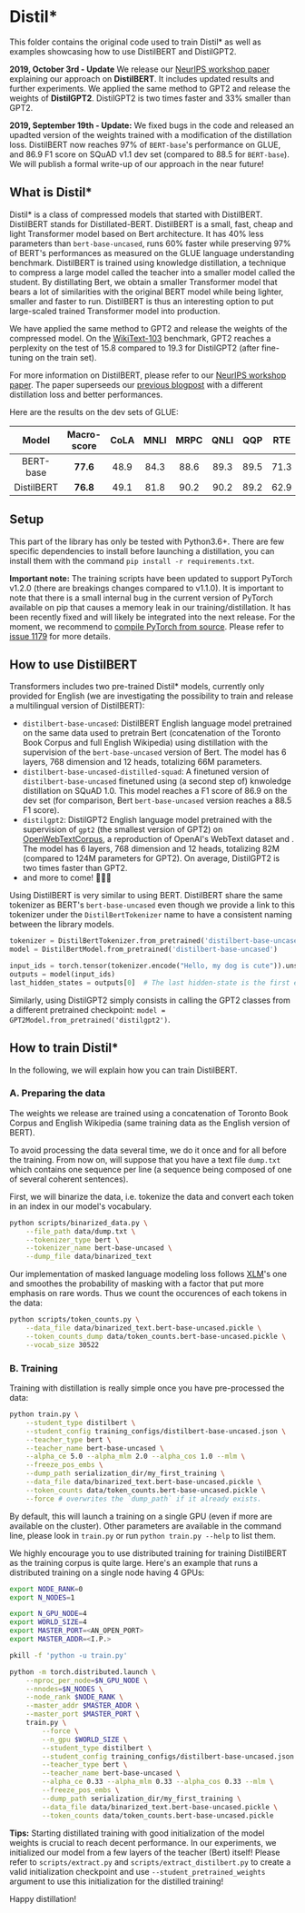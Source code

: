 # Distil*

This folder contains the original code used to train Distil* as well as examples showcasing how to use DistilBERT and DistilGPT2.

**2019, October 3rd - Update** We release our [NeurIPS workshop paper](https://arxiv.org/abs/1910.01108) explaining our approach on **DistilBERT**. It includes updated results and further experiments. We applied the same method to GPT2 and release the weights of **DistilGPT2**. DistilGPT2 is two times faster and 33% smaller than GPT2.

**2019, September 19th - Update:** We fixed bugs in the code and released an upadted version of the weights trained with a modification of the distillation loss. DistilBERT now reaches 97% of `BERT-base`'s performance on GLUE, and 86.9 F1 score on SQuAD v1.1 dev set (compared to 88.5 for `BERT-base`). We will publish a formal write-up of our approach in the near future!

## What is Distil*

Distil* is a class of compressed models that started with DistilBERT. DistilBERT stands for Distillated-BERT. DistilBERT is a small, fast, cheap and light Transformer model based on Bert architecture. It has 40% less parameters than `bert-base-uncased`, runs 60% faster while preserving 97% of BERT's performances as measured on the GLUE language understanding benchmark. DistilBERT is trained using knowledge distillation, a technique to compress a large model called the teacher into a smaller model called the student. By distillating Bert, we obtain a smaller Transformer model that bears a lot of similarities with the original BERT model while being lighter, smaller and faster to run. DistilBERT is thus an interesting option to put large-scaled trained Transformer model into production.

We have applied the same method to GPT2 and release the weights of the compressed model. On the [WikiText-103](https://blog.einstein.ai/the-wikitext-long-term-dependency-language-modeling-dataset/) benchmark, GPT2 reaches a perplexity on the test of 15.8 compared to 19.3 for DistilGPT2 (after fine-tuning on the train set).

For more information on DistilBERT, please refer to our [NeurIPS workshop paper](https://arxiv.org/abs/1910.01108). The paper superseeds our [previous blogpost](https://medium.com/huggingface/distilbert-8cf3380435b5) with a different distillation loss and better performances.

Here are the results on the dev sets of GLUE:

| Model      | Macro-score | CoLA | MNLI | MRPC | QNLI | QQP  | RTE  | SST-2| STS-B| WNLI |
| :---:      |    :---:    | :---:| :---:| :---:| :---:| :---:| :---:| :---:| :---:| :---:|
| BERT-base  |  **77.6**   | 48.9 | 84.3 | 88.6 | 89.3 | 89.5 | 71.3 | 91.7 | 91.2 | 43.7 |
| DistilBERT |  **76.8**   | 49.1 | 81.8 | 90.2 | 90.2 | 89.2 | 62.9 | 92.7 | 90.7 | 44.4 |

## Setup

This part of the library has only be tested with Python3.6+. There are few specific dependencies to install before launching a distillation, you can install them with the command `pip install -r requirements.txt`. 

**Important note:** The training scripts have been updated to support PyTorch v1.2.0 (there are breakings changes compared to v1.1.0). It is important to note that there is a small internal bug in the current version of PyTorch available on pip that causes a memory leak in our training/distillation. It has been recently fixed and will likely be integrated into the next release. For the moment, we recommend to [compile PyTorch from source](https://github.com/pytorch/pytorch#from-source). Please refer to [issue 1179](https://github.com/huggingface/transformers/issues/1179) for more details.

## How to use DistilBERT

Transformers includes two pre-trained Distil* models, currently only provided for English (we are investigating the possibility to train and release a multilingual version of DistilBERT):

- `distilbert-base-uncased`: DistilBERT English language model pretrained on the same data used to pretrain Bert (concatenation of the Toronto Book Corpus and full English Wikipedia) using distillation with the supervision of the `bert-base-uncased` version of Bert. The model has 6 layers, 768 dimension and 12 heads, totalizing 66M parameters.
- `distilbert-base-uncased-distilled-squad`: A finetuned version of `distilbert-base-uncased` finetuned using (a second step of) knwoledge distillation on SQuAD 1.0. This model reaches a F1 score of 86.9 on the dev set (for comparison, Bert `bert-base-uncased` version reaches a 88.5 F1 score).
- `distilgpt2`: DistilGPT2 English language model pretrained with the supervision of `gpt2` (the smallest version of GPT2) on [OpenWebTextCorpus](https://skylion007.github.io/OpenWebTextCorpus/), a reproduction of OpenAI's WebText dataset and . The model has 6 layers, 768 dimension and 12 heads, totalizing 82M (compared to 124M parameters for GPT2). On average, DistilGPT2 is two times faster than GPT2.
- and more to come! 🤗🤗🤗

Using DistilBERT is very similar to using BERT. DistilBERT share the same tokenizer as BERT's `bert-base-uncased` even though we provide a link to this tokenizer under the `DistilBertTokenizer` name to have a consistent naming between the library models.

```python
tokenizer = DistilBertTokenizer.from_pretrained('distilbert-base-uncased')
model = DistilBertModel.from_pretrained('distilbert-base-uncased')

input_ids = torch.tensor(tokenizer.encode("Hello, my dog is cute")).unsqueeze(0)
outputs = model(input_ids)
last_hidden_states = outputs[0]  # The last hidden-state is the first element of the output tuple
```

Similarly, using DistilGPT2 simply consists in calling the GPT2 classes from a different pretrained checkpoint: `model = GPT2Model.from_pretrained('distilgpt2')`.

## How to train Distil*

In the following, we will explain how you can train DistilBERT.

### A. Preparing the data

The weights we release are trained using a concatenation of Toronto Book Corpus and English Wikipedia (same training data as the English version of BERT).

To avoid processing the data several time, we do it once and for all before the training. From now on, will suppose that you have a text file `dump.txt` which contains one sequence per line (a sequence being composed of one of several coherent sentences).

First, we will binarize the data, i.e. tokenize the data and convert each token in an index in our model's vocabulary.

```bash
python scripts/binarized_data.py \
    --file_path data/dump.txt \
    --tokenizer_type bert \
    --tokenizer_name bert-base-uncased \
    --dump_file data/binarized_text
```

Our implementation of masked language modeling loss follows [XLM](https://github.com/facebookresearch/XLM)'s one and smoothes the probability of masking with a factor that put more emphasis on rare words. Thus we count the occurences of each tokens in the data:

```bash
python scripts/token_counts.py \
    --data_file data/binarized_text.bert-base-uncased.pickle \
    --token_counts_dump data/token_counts.bert-base-uncased.pickle \
    --vocab_size 30522
```

### B. Training

Training with distillation is really simple once you have pre-processed the data:

```bash
python train.py \
    --student_type distilbert \
    --student_config training_configs/distilbert-base-uncased.json \
    --teacher_type bert \
    --teacher_name bert-base-uncased \
    --alpha_ce 5.0 --alpha_mlm 2.0 --alpha_cos 1.0 --mlm \
    --freeze_pos_embs \
    --dump_path serialization_dir/my_first_training \
    --data_file data/binarized_text.bert-base-uncased.pickle \
    --token_counts data/token_counts.bert-base-uncased.pickle \
    --force # overwrites the `dump_path` if it already exists.
```

By default, this will launch a training on a single GPU (even if more are available on the cluster). Other parameters are available in the command line, please look in `train.py` or run `python train.py --help` to list them.

We highly encourage you to use distributed training for training DistilBERT as the training corpus is quite large. Here's an example that runs a distributed training on a single node having 4 GPUs:

```bash
export NODE_RANK=0
export N_NODES=1

export N_GPU_NODE=4
export WORLD_SIZE=4
export MASTER_PORT=<AN_OPEN_PORT>
export MASTER_ADDR=<I.P.>

pkill -f 'python -u train.py'

python -m torch.distributed.launch \
    --nproc_per_node=$N_GPU_NODE \
    --nnodes=$N_NODES \
    --node_rank $NODE_RANK \
    --master_addr $MASTER_ADDR \
    --master_port $MASTER_PORT \
    train.py \
        --force \
        --n_gpu $WORLD_SIZE \
        --student_type distilbert \
        --student_config training_configs/distilbert-base-uncased.json \
        --teacher_type bert \
        --teacher_name bert-base-uncased \
        --alpha_ce 0.33 --alpha_mlm 0.33 --alpha_cos 0.33 --mlm \
        --freeze_pos_embs \
        --dump_path serialization_dir/my_first_training \
        --data_file data/binarized_text.bert-base-uncased.pickle \
        --token_counts data/token_counts.bert-base-uncased.pickle
```

**Tips:** Starting distillated training with good initialization of the model weights is crucial to reach decent performance. In our experiments, we initialized our model from a few layers of the teacher (Bert) itself! Please refer to `scripts/extract.py` and `scripts/extract_distilbert.py` to create a valid initialization checkpoint and use `--student_pretrained_weights` argument to use this initialization for the distilled training!

Happy distillation!
